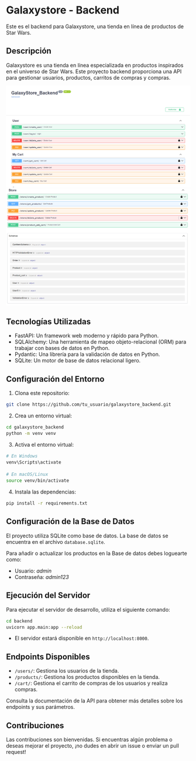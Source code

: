 
# Galaxystore - Backend

Este es el backend para Galaxystore, una tienda en línea de productos de Star Wars.

## Descripción

Galaxystore es una tienda en línea especializada en productos inspirados en el universo de Star Wars. Este proyecto backend proporciona una API para gestionar usuarios, productos, carritos de compras y compras.

<img src="./img/ss1.png">
<img src="./img/ss2.png">

## Tecnologías Utilizadas

- FastAPI: Un framework web moderno y rápido para Python.
- SQLAlchemy: Una herramienta de mapeo objeto-relacional (ORM) para trabajar con bases de datos en Python.
- Pydantic: Una librería para la validación de datos en Python.
- SQLite: Un motor de base de datos relacional ligero.

## Configuración del Entorno

1. Clona este repositorio:

```bash
git clone https://github.com/tu_usuario/galaxystore_backend.git
```

2. Crea un entorno virtual:

```bash
cd galaxystore_backend
python -m venv venv
```

3. Activa el entorno virtual:

```bash
# En Windows
venv\Scripts\activate

# En macOS/Linux
source venv/bin/activate
```

4. Instala las dependencias:

```bash
pip install -r requirements.txt
```

## Configuración de la Base de Datos

El proyecto utiliza SQLite como base de datos. La base de datos se encuentra en el archivo `database.sqlite`.

Para añadir o actualizar los productos en la Base de datos debes loguearte como:
- Usuario: *admin*
- Contraseña: *admin123*
## Ejecución del Servidor

Para ejecutar el servidor de desarrollo, utiliza el siguiente comando:

```bash
cd backend
uvicorn app.main:app --reload
```



- El servidor estará disponible en `http://localhost:8000`.

## Endpoints Disponibles

- `/users/`: Gestiona los usuarios de la tienda.
- `/products/`: Gestiona los productos disponibles en la tienda.
- `/cart/`: Gestiona el carrito de compras de los usuarios y realiza compras.


Consulta la documentación de la API para obtener más detalles sobre los endpoints y sus parámetros.

## Contribuciones

Las contribuciones son bienvenidas. Si encuentras algún problema o deseas mejorar el proyecto, ¡no dudes en abrir un issue o enviar un pull request!
